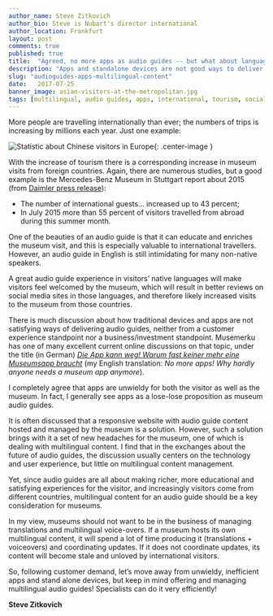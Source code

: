 ```yaml
---
author_name: Steve Zitkovich
author_bio: Steve is Nubart's director international
author_location: Frankfurt
layout: post
comments: true
published: true
title:  "Agreed, no more apps as audio guides -- but what about languages?"
description: "Apps and standalone devices are not good ways to deliver audio guides. If a museum wants to encourage visits from international customers, they should offer multilingual audio guides. However, museums should not try to manage multilingual content themselves"
slug: "audioguides-apps-multilingual-content"
date:   2017-07-25
banner_image: asian-visitors-at-the-metropolitan.jpg
tags: [multilingual, audio guides, apps, international, tourism, social media]
---
```


More people are travelling internationally than ever; the numbers of trips is increasing by millions each year. Just one example:

![Statistic about Chinese visitors in Europe]({{site.baseurl}}/images/posts/chinese-visitors-stats.png){: .center-image }

With the increase of tourism there is a corresponding increase in museum visits from foreign countries. Again, there are numerous studies, but a good example is the Mercedes-Benz Museum in Stuttgart report about 2015 (from [Daimler press release](http://media.daimler.com/marsMediaSite/en/instance/ko/2015---the-year-in-review-Very-strong-increase-in-visitors-to-the-Mercedes-Benz-Museum.xhtml?oid=9919082)): 
  
* The number of international guests... increased up to 43 percent; 
* In July 2015 more than 55 percent of visitors travelled from abroad during this summer month. 

<!--more-->

One of the beauties of an audio guide is that it can educate and enriches the museum visit, and this is especially valuable to international travellers. However, an audio guide in English is still intimidating for many non-native speakers.

A great audio guide experience in visitors’ native languages will make visitors feel welcomed by the museum, which will result in better reviews on social media sites in those languages, and therefore likely increased visits to the museum from those countries.

There is much discussion about how traditional devices and apps are not satisfying ways of delivering audio guides, neither from a customer experience standpoint nor a business/investment standpoint. Musemerku has one of many excellent current online discussions on that topic, under the title (in German) [*Die App kann weg! Warum fast keiner mehr eine Museumsapp braucht*](https://musermeku.org/2017/07/19/museumsapp/) (my English translation: *No more apps! Why hardly anyone needs a museum app anymore*).

I completely agree that apps are unwieldy for both the visitor as well as the museum. In fact, I generally see apps as a lose-lose proposition as museum audio guides. 

It is often discussed that a responsive website with audio guide content hosted and managed by the museum is a solution. However, such a solution brings with it a set of new headaches for the museum, one of which is dealing with multilingual content. I find that in the exchanges about the future of audio guides, the discussion usually centers on the technology and user experience, but little on multilingual content management.

Yet, since audio guides are all about making richer, more educational and satisfying experiences for the visitor, and increasingly visitors come from different countries, multilingual content for an audio guide should be a key consideration for museums.

In my view, museums should not want to be in the business of managing translations and multilingual voice-overs. If a museum hosts its own multilingual content, it will spend a lot of time producing it (translations + voiceovers) and coordinating updates. If it does not coordinate updates, its content will become stale and unloved by international visitors.

So, following customer demand, let’s move away from unwieldy, inefficient apps and stand alone devices, but keep in mind offering and managing multilingual audio guides! Specialists can do it very efficiently!

**Steve Zitkovich**


